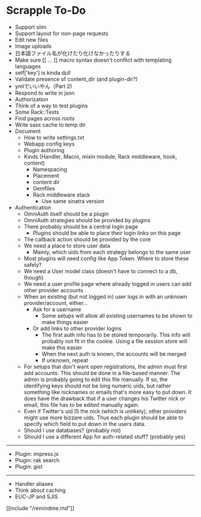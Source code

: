 Scrapple To-Do
==============

* Support slim
* Support layout for non-page requests
* Edit new files
* Image uploads
* 日本語ファイル名が化けたり化けなかったりする
* Make sure \[[ ... ]] macro syntax doesn't conflict with templating languages
* self['key'] is kinda dull
* Validate presence of content_dir (and plugin-dir?)
* ymlでいいやん（Part 2)
* Respond to write in json
* Authorization
* Think of a way to test plugins
* Some Rack::Tests
* Find pages across roots
* Write sass cache to temp dir
* Document
    * How to write settings.txt
    * Webapp config keys
    * Plugin authoring
    * Kinds (Handler, Macro, mixin module, Rack middleware, hook, content)
        * Namespacing
        * Placement
        * content dir
        * Gemfiles
        * Rack middleware stack
            * Use same sinatra version
* Authentication
    * OmniAuth itself should be a plugin
    * OmniAuth strategies should be provided by plugins
    * There probably should be a central login page
        * Plugins should be able to place their login links on this page
    * The callback action should be provided by the core
    * We need a place to store user data
        * Mainly, which uids from each strategy belongs to the same user
    * Most plugins will need config like App Token. Where to store these
      safely?
    * We need a User model class (doesn't have to connect to a db, though)
    * We need a user profile page where already logged in users can add other
      provider accounts
    * When an existing (but not logged in) user logs in with an unknown
      provider/account, either...
        * Ask for a username
            * Some setups will allow all existing usernames to be shown to make
              things easier
        * Or add links to other provider logins
            * The first auth info has to be stored temporarily. This info will
              probably not fit in the cookie. Using a file session store will
              make this easier
            * When the next auth is known, the accounts will be merged
            * If unknown, repeat
    * For setups that don't want open registrations, the admin must first
      add accounts. This should be done in a file-based manner. The admin is
      probably going to edit this file manually. If so, the identifying keys
      should not be long numeric uids, but rather something like nicknames or
      emails that's more easy to put down. It does have the drawback that
      if a user changes his Twitter nick or email, this file has to be edited
      manually again.
    * Even if Twitter's uid IS the nick (which is unlikely), other providers
      might use more bizzare uids. Thus each plugin should be able to specify
      which field to put down in the users data.
    * Should I use databases? (probably not)
    * Should I use a different App for auth-related stuff? (probably yes)

----

* Plugin: impress.js
* Plugin: rak search
* Plugin: gist

----

* Handler aliases
* Think about caching
* EUC-JP and SJIS

[[include "/remindme.md"]]
